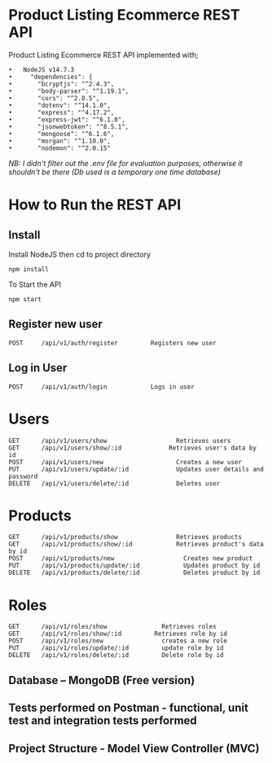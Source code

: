 # Product Listing Ecommerce REST API

Product Listing Ecommerce REST API implemented with;

```
•	NodeJS v14.7.3
•	  "dependencies": {
•	    "bcryptjs": "^2.4.3",
•	    "body-parser": "^1.19.1",
•	    "cors": "^2.8.5",
•	    "dotenv": "^14.1.0",
•	    "express": "^4.17.2",
•	    "express-jwt": "^6.1.0",
•	    "jsonwebtoken": "^8.5.1",
•	    "mongoose": "^6.1.6",
•	    "morgan": "^1.10.0",
•	    "nodemon": "^2.0.15"
```

_NB: I didn't filter out the .env file for evaluation purposes, otherwise it shouldn't be there (Db used is a temporary one time database)_

# How to Run the REST API

## Install

Install NodeJS then cd to project directory

```
npm install
```

To Start the API

```
npm start
```

## Register new user

```
POST     /api/v1/auth/register         Registers new user
```

## Log in User

```
POST     /api/v1/auth/login            Logs in user
```

# Users

```
GET      /api/v1/users/show		              Retrieves users
GET      /api/v1/users/show/:id	            Retrieves user's data by id
POST     /api/v1/users/new		              Creates a new user
PUT      /api/v1/users/update/:id	          Updates user details and password
DELETE   /api/v1/users/delete/:id	          Deletes user
```

# Products

```
GET      /api/v1/products/show	              Retrieves products
GET      /api/v1/products/show/:id	          Retrieves product's data by id
POST     /api/v1/products/new	                Creates new product
PUT      /api/v1/products/update/:id	        Updates product by id
DELETE   /api/v1/products/delete/:id	        Deletes product by id
```

# Roles

```
GET      /api/v1/roles/show		          Retrieves roles
GET      /api/v1/roles/show/:id	        Retrieves role by id
POST     /api/v1/roles/new		          creates a new role
PUT      /api/v1/roles/update/:id	      update role by id
DELETE   /api/v1/roles/delete/:id	      Delete role by id
```

## Database – MongoDB (Free version)

## Tests performed on Postman - functional, unit test and integration tests performed

## Project Structure - Model View Controller (MVC)

